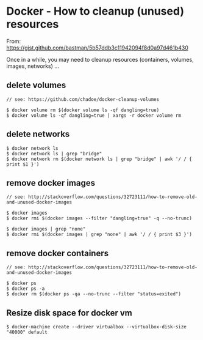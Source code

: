 # Docker - How to cleanup (unused) resources

From: https://gist.github.com/bastman/5b57ddb3c11942094f8d0a97d461b430

Once in a while, you may need to cleanup resources (containers, volumes, images, networks) ...

## delete volumes

    // see: https://github.com/chadoe/docker-cleanup-volumes

    $ docker volume rm $(docker volume ls -qf dangling=true)
    $ docker volume ls -qf dangling=true | xargs -r docker volume rm

## delete networks

    $ docker network ls  
    $ docker network ls | grep "bridge"   
    $ docker network rm $(docker network ls | grep "bridge" | awk '/ / { print $1 }')

## remove docker images

    // see: http://stackoverflow.com/questions/32723111/how-to-remove-old-and-unused-docker-images

    $ docker images
    $ docker rmi $(docker images --filter "dangling=true" -q --no-trunc)

    $ docker images | grep "none"
    $ docker rmi $(docker images | grep "none" | awk '/ / { print $3 }')

## remove docker containers

    // see: http://stackoverflow.com/questions/32723111/how-to-remove-old-and-unused-docker-images

    $ docker ps
    $ docker ps -a
    $ docker rm $(docker ps -qa --no-trunc --filter "status=exited")

## Resize disk space for docker vm

    $ docker-machine create --driver virtualbox --virtualbox-disk-size "40000" default
